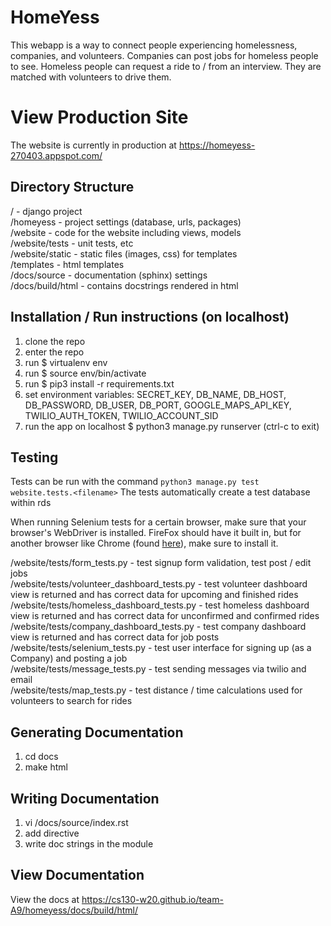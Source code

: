 # HomeYess
This webapp is a way to connect people experiencing homelessness, companies, and volunteers. Companies can post jobs for homeless people to see. Homeless people can request a ride to / from an interview. They are matched with volunteers to drive them.

# View Production Site
The website is currently in production at https://homeyess-270403.appspot.com/

## Directory Structure
/ - django project  
/homeyess - project settings (database, urls, packages)  
/website - code for the website including views, models  
/website/tests - unit tests, etc  
/website/static - static files (images, css) for templates  
/templates - html templates  
/docs/source - documentation (sphinx) settings  
/docs/build/html - contains docstrings rendered in html

## Installation / Run instructions (on localhost)
1) clone the repo
2) enter the repo
3) run $ virtualenv env
4) run $ source env/bin/activate
5) run $ pip3 install -r requirements.txt
6) set environment variables: SECRET_KEY, DB_NAME, DB_HOST, DB_PASSWORD, DB_USER, DB_PORT, GOOGLE_MAPS_API_KEY, TWILIO_AUTH_TOKEN, TWILIO_ACCOUNT_SID  
7) run the app on localhost $ python3 manage.py runserver (ctrl-c to exit)

## Testing
Tests can be run with the command `python3 manage.py test website.tests.<filename>`
The tests automatically create a test database within rds

When running Selenium tests for a certain browser, make sure that your browser's WebDriver is installed. FireFox
should have it built in, but for another browser like Chrome (found [here](https://sites.google.com/a/chromium.org/chromedriver/downloads)), make sure to install it.

/website/tests/form_tests.py - test signup form validation, test post / edit jobs  
/website/tests/volunteer_dashboard_tests.py - test volunteer dashboard view is returned and has correct data for upcoming and finished rides  
/website/tests/homeless_dashboard_tests.py - test homeless dashboard view is returned and has correct data for unconfirmed and confirmed rides  
/website/tests/company_dashboard_tests.py - test company dashboard view is returned and has correct data for job posts  
/website/tests/selenium_tests.py - test user interface for signing up (as a Company) and posting a job  
/website/tests/message_tests.py - test sending messages via twilio and email  
/website/tests/map_tests.py - test distance / time calculations used for volunteers to search for rides  

## Generating Documentation
1) cd docs
2) make html

## Writing Documentation
1) vi /docs/source/index.rst
2) add directive
3) write doc strings in the module

## View Documentation
View the docs at https://cs130-w20.github.io/team-A9/homeyess/docs/build/html/
